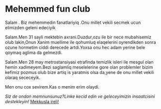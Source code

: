 
<!DOCTYPE html>
<html>
  <head>
    <title>Introducing CSS</title>
    <link href="some.css" type="text/css" rel="stylesheet" />
  </head>
  <body>
    <h1>Mehemmed fun club</h1>
    <p>
      Salam . Biz mehemmedin fanatlariyiq .Onu millet vekili secmek ucun
      elimizden geleni edeciyik
    </p>
    <p>
      Salam.Men 31 sayli mektebin axrani.Duzdur,ozu ile bir nece mubahisemiz
      olub lakin,Onun Xanim muellime ile qohumluq elaqelerini oyrendikden sonra
      ozune hormetim ciddi derecede artdi.Yoxsa onu hec adam yerine bele qoymaq
      aglima da gelmezdi.
    </p>
    <p>
      Salam.Men 28 may metrostansiyasi etrafinda temizlik isleri ile mesgul olan
      hemin xadimeyem.Bezi saglamliq meselelerine gore olan problemler bizim
      kefimiz pozmus olub bize artiq is yaratmis olsa da,yene de onu millet
      vekili olaraq sececeyik.
    </p>
    <p>Men onu cox sevirem.Kas o menim erim olaydi.</p>
    <p>
      <i
        >Siz de ondan memnunsunuz?Linke kecid edin ve geleceyimizin insaatcisini
        destekleyin!</i
      >
      <a href="https://www.youtube.com/shorts/hU2VukKafYE">Mekkusla ireli!</a>
    </p>
  </body>
</html>
